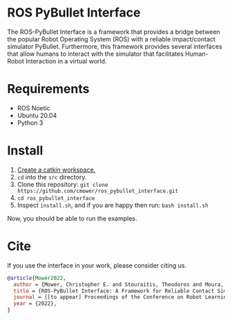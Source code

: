 # ROS PyBullet Interface

The ROS-PyBullet Interface is a framework that provides a bridge between the popular Robot Operating System (ROS) with a reliable impact/contact simulator PyBullet.
Furthermore, this framework provides several interfaces that allow humans to interact with the simulator that facilitates Human-Robot Interaction in a virtual world.

# Requirements

* ROS Noetic
* Ubuntu 20.04
* Python 3

# Install

1. [Create a catkin workspace.](https://catkin-tools.readthedocs.io/en/latest/quick_start.html#initializing-a-new-workspace)
2. `cd` into the `src` directory.
3. Clone this repository: `git clone https://github.com/cmower/ros_pybullet_interface.git`
4. `cd ros_pybullet_interface`
5. Inspect `install.sh`, and if you are happy then run: `bash install.sh`

Now, you should be able to run the examples.

# Cite

If you use the interface in your work, please consider citing us.

```bibtex
@article{Mower2022,
  author = {Mower, Christopher E. and Stouraitis, Theodoros and Moura, João and Rauch, Christian and Yan, Lei and Behabadi, Nazanin Zamani and Gienger, Michael and Vercauteren, Tom and Bergeles, Christos and Vijayakumar, Sethu},
  title = {ROS-PyBullet Interface: A Framework for Reliable Contact Simulation and Human-Robot Interaction},
  journal = {[to appear] Proceedings of the Conference on Robot Learning},
  year = {2022},
}
```
